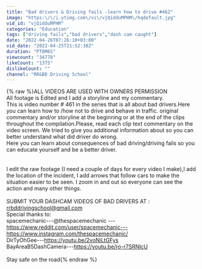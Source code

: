 ```yaml
---
title: "Bad drivers & Driving fails -learn how to drive #462"
image: "https:\/\/i.ytimg.com\/vi\/vjQidduMPHM\/hqdefault.jpg"
vid_id: "vjQidduMPHM"
categories: "Education"
tags: ["driving fails","bad drivers","dash cam caught"]
date: "2022-04-26T07:26:10+03:00"
vid_date: "2022-04-25T21:52:38Z"
duration: "PT8M6S"
viewcount: "34778"
likeCount: "1375"
dislikeCount: ""
channel: "RR&BD Driving School"
---
```

{% raw %}ALL VIDEOS ARE USED WITH OWNERS PERMISSION <br />All footage is Edited and I add a storyline and my commentary.<br />This is video number # 461 in the series that is all about bad drivers.Here you can learn how to /how not to  drive and behave in traffic. original commentary and/or storyline at the beginning or at the end of the clips throughout the compilation.Please, read each clip text commentary on the video screen. We tried to give you additional information about so you can better understand what did driver do wrong.<br />Here you can learn about consequences of bad driving/driving fails so you can educate yourself and be a better driver.<br /><br /><br />I edit the raw footage (I need a couple of days for every video I make),I add the location of the incident, I add arrows that follow cars to make the situation easier to be seen. I zoom in and out so everyone can see the action and many other things. <br /><br />SUBMIT YOUR DASHCAM VIDEOS OF BAD DRIVERS AT :<br />rrbddrivingschool@gmail.com<br />Special thanks to:<br />spacemechanic---@thespacemechanic ---<a rel="nofollow" target="blank" href="https://www.reddit.com/user/spacemechanic---https://www.instagram.com/thespacemechanic/">https://www.reddit.com/user/spacemechanic---https://www.instagram.com/thespacemechanic/</a><br />DirTyOhGee---<a rel="nofollow" target="blank" href="https://youtu.be/2voNiLtGFys">https://youtu.be/2voNiLtGFys</a><br />BayAreaB5DashCamera---<a rel="nofollow" target="blank" href="https://youtu.be/ro-r7SRNlcU">https://youtu.be/ro-r7SRNlcU</a><br /><br />Stay safe on the road{% endraw %}
